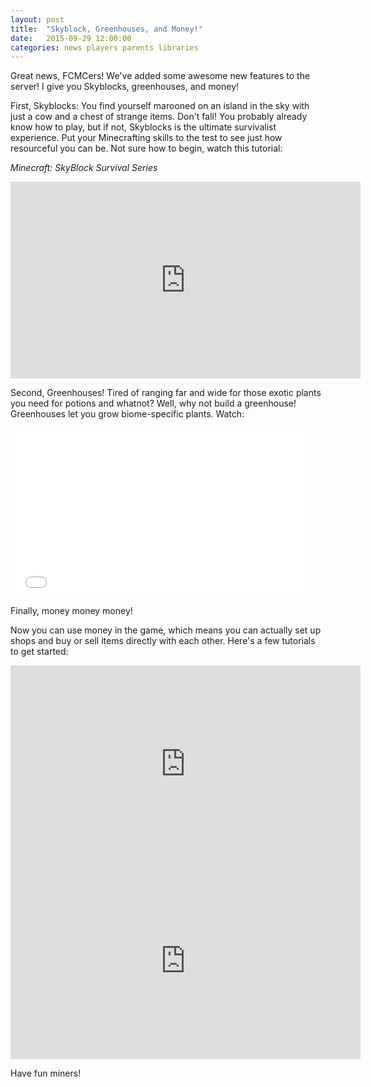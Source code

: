 ```yaml
---
layout: post
title:  "Skyblock, Greenhouses, and Money!"
date:   2015-09-29 12:00:00
categories: news players parents libraries
---
```


Great news, FCMCers! We've added some awesome new features to the server! I give you Skyblocks, greenhouses, and money!

First, Skyblocks: You find yourself marooned on an island in the sky with just a cow and a chest of strange items. Don't fall! You probably already know how to play, but if not, Skyblocks is the ultimate survivalist experience. Put your Minecrafting skills to the test to see just how resourceful you can be.  Not sure how to begin, watch this tutorial:

*Minecraft: SkyBlock Survival Series*
<iframe width="560" height="315" src="https://www.youtube.com/embed/Hl41sTALR4c?list=PLC2F778AABFB7556D" frameborder="0" allowfullscreen></iframe>

Second, Greenhouses! Tired of ranging far and wide for those exotic plants you need for potions and whatnot? Well, why not build a greenhouse! Greenhouses let you grow biome-specific plants. Watch:

<iframe width="480" height="270" src="//www.youtube.com/embed/KwVX5wxHq0g" frameborder="0" allowfullscreen></iframe>

Finally, money money money!

Now you can use money in the game, which means you can actually set up shops and buy or sell items directly with each other. Here's a few tutorials to get started:

<iframe width="560" height="315" src="https://www.youtube.com/embed/QtEE_f410x0" frameborder="0" allowfullscreen></iframe>

<iframe width="560" height="315" src="https://www.youtube.com/embed/kOpeIYLEQV4" frameborder="0" allowfullscreen></iframe>

Have fun miners!